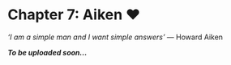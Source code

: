# Chapter 7: Aiken ❤️

*‘I am a simple man and I want simple answers’* ― Howard Aiken


**_To be uploaded soon..._**
